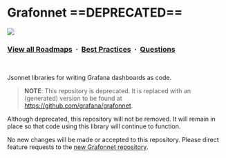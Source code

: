 # Grafonnet ==**DEPRECATED**==

![](https://i.imgur.com/waxVImv.png)
### [View all Roadmaps](https://github.com/nholuongut/all-roadmaps) &nbsp;&middot;&nbsp; [Best Practices](https://github.com/nholuongut/all-roadmaps/blob/main/public/best-practices/) &nbsp;&middot;&nbsp; [Questions](https://www.linkedin.com/in/nholuong/)
<br/>

Jsonnet libraries for writing Grafana dashboards as code.

> **NOTE**: This repository is deprecated. It is replaced with an
  (generated) version to be found at https://github.com/grafana/grafonnet.

Although deprecated, this repository will not be removed. It will remain in
place so that code using this library will continue to function.

No new changes will be made or accepted to this repository. Please direct
feature requests to the [new Grafonnet repository](https://github.com/grafana/grafonnet).